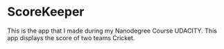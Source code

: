 # ScoreKeeper

This is the app that I made during my Nanodegree Course UDACITY.
This app displays the score of two teams Cricket.
